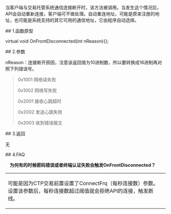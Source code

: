 <p>当客户端与交易托管系统通信连接断开时，该方法被调用。当发生这个情况后，API会自动重新连接，客户端可不做处理。自动重连地址，可能是原来注册的地址，也可能是系统支持的其它可用的通信地址，它由程序自动选择。</p>
<span class="anchor" id="92f0072d-4e6e-48e6-94d3-7d33436fc44f"></span>
## 1.函数原型
<p>virtual void OnFrontDisconnected(int nReason){};</p>
<span class="anchor" id="b3acff68-94b7-438d-8c54-a18b84ba4fb0"></span>
## 2.参数
<p>nReason：连接断开原因，注意该返回值为10进制数，所以要转换成16进制再对照下列错误号。</p>
<blockquote>
<p>0x1001 网络读失败</p>
<p>0x1002 网络写失败</p>
<p>0x2001 接收心跳超时</p>
<p>0x2002 发送心跳失败</p>
<p>0x2003 收到错误报文</p>
</blockquote>
<span class="anchor" id="b9420c02-5f66-4485-b884-91deeaa37130"></span>
## 3.返回
<p>无</p>
<span class="anchor" id="8620d663-a60c-41c1-86ad-cfb80ad6f1a9"></span>
## 4.FAQ
<p><div class="region_i" id=""><p class="region_header" id="region_header_1" style="padding-left: 1em;font-weight : bold;text-indent: 0px;text-align: left;">为何有的时候密码错误或者终端认证失败会触发OnFrontDisconnected？</p><div class="region_panel" id="region_panel_1" style="display:block;"><table><tr><td>
<p>可能是因为CTP交易前置设置了ConnectFrq（每秒连接数）参数。设置该参数后，每秒连接数超过阈值就会拒绝API的连接，触发断线。</p>
</td></tr></table>
</div><p class="region_tail" id="region_tail_1" style="border-top-color:transparent;border-bottom-width:0;"></p></div></p>

